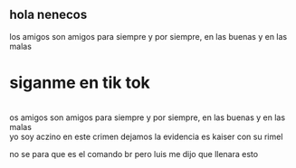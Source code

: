 ## hola nenecos

<html>
<body>
<p> los amigos son amigos para siempre y por siempre, en las buenas y en las malas
		<h1> siganme en  tik tok </h1>
		<br> os amigos son amigos para siempre y por siempre, en las buenas y en las malas<br>
		yo soy aczino en este crimen dejamos la evidencia es kaiser con su rimel
	<p>no se para que es el comando br pero luis me dijo que llenara esto</p>



